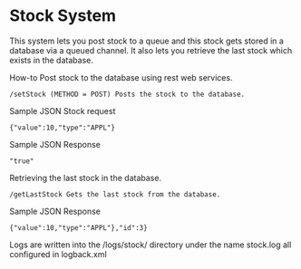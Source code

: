 # Stock System

This system lets you post stock to a queue and this stock gets stored in a database via a queued channel.
It also lets you retrieve the last stock which exists in the database.

How-to
Post stock to the database using rest web services.

    /setStock (METHOD = POST) Posts the stock to the database.

Sample JSON Stock request

    {"value":10,"type":"APPL"}

Sample JSON Response

    "true"

Retrieving the last stock in the database.

    /getLastStock Gets the last stock from the database.

Sample JSON Response

    {"value":10,"type":"APPL"},"id":3}


Logs are written into the /logs/stock/ directory under the name stock.log all configured in logback.xml